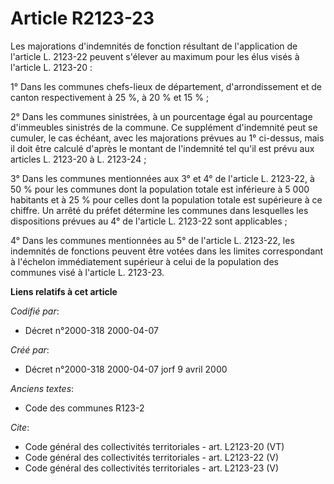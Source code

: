 # Article R2123-23

Les majorations d'indemnités de fonction résultant de l'application de l'article L. 2123-22 peuvent s'élever au maximum pour
les élus visés à l'article L. 2123-20 : 

1° Dans les communes chefs-lieux de département, d'arrondissement et de canton respectivement à 25 %, à 20 % et 15 % ; 

2° Dans les communes sinistrées, à un pourcentage égal au pourcentage d'immeubles sinistrés de la commune. Ce supplément
d'indemnité peut se cumuler, le cas échéant, avec les majorations prévues au 1° ci-dessus, mais il doit être calculé d'après
le montant de l'indemnité tel qu'il est prévu aux articles L. 2123-20 à L. 2123-24 ; 

3° Dans les communes mentionnées aux 3° et 4° de l'article L. 2123-22, à 50 % pour les communes dont la population totale est
inférieure à 5 000 habitants et à 25 % pour celles dont la population totale est supérieure à ce chiffre. Un arrêté du préfet
détermine les communes dans lesquelles les dispositions prévues au 4° de l'article L. 2123-22 sont applicables ; 

4° Dans les communes mentionnées au 5° de l'article L. 2123-22, les indemnités de fonctions peuvent être votées dans les
limites correspondant à l'échelon immédiatement supérieur à celui de la population des communes visé à l'article L. 2123-23.

**Liens relatifs à cet article**

_Codifié par_:

  - Décret n°2000-318 2000-04-07

_Créé par_:

  - Décret n°2000-318 2000-04-07 jorf 9 avril 2000

_Anciens textes_:

  - Code des communes R123-2

_Cite_:

  - Code général des collectivités territoriales - art. L2123-20 (VT)
  - Code général des collectivités territoriales - art. L2123-22 (V)
  - Code général des collectivités territoriales - art. L2123-23 (V)
